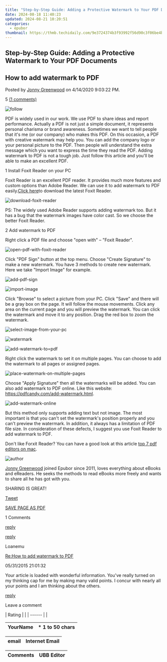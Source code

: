 ```yaml
---
title: "Step-by-Step Guide: Adding a Protective Watermark to Your PDF Documents"
date: 2024-08-18 11:40:23
updated: 2024-08-21 10:20:51
categories:
  - epubor
thumbnail: https://thmb.techidaily.com/9e3724374b3f93992f56d90c3f06be4bddda301db6e3204484fdd608537b1478.png
---
```


## Step-by-Step Guide: Adding a Protective Watermark to Your PDF Documents

## How to add watermark to PDF

Posted by [Jonny Greenwood](https://plus.google.com/u/0/+JonnyGreenwood999) on 4/14/2020 9:03:22 PM.

5 [(1 comments)](http://www.epubor.com/#comment-area) 



![follow](http://www.epubor.com/images/follow.png)

PDF is widely used in our work. We use PDF to share ideas and report performance. Actually a PDF is not just a simple document, it represents personal charisma or brand awareness. Sometimes we want to tell people that it's me (or our company) who makes this PDF. On this occasion, a PDF with creative watermark may help you. You can add the company logo or your personal picture to the PDF. Then people will understand the extra message which you want to express the time they read the PDF. Adding watermark to PDF is not a tough job. Just follow this article and you'll be able to make an excellent PDF.

1  Install Foxit Reader on your PC 

Foxit Reader is an excellent PDF reader. It provides much more features and custom options than Adobe Reader. We can use it to add watermark to PDF easily.[Click here](https://www.foxitsoftware.com/pdf-reader/)to download the latest Foxit Reader. 

![download-foxit-reader](https://www.epubor.com/images/uppic/1-download-foxit-reader.jpg)

PS: The widely used Adobe Reader supports adding watermark too. But it has a bug that the watermark images have color cast. So we choose the better Foxit Reader.

2 Add watermark to PDF 

Right click a PDF file and choose "open with" – "Foxit Reader".

![open-pdf-with-foxit-reader](https://www.epubor.com/images/uppic/2-open-pdf-with-foxit-reader.jpg)

Click "PDF Sign" button at the top menu. Choose "Create Signature" to make a new watermark. You have 3 methods to create new watermark. Here we take "Import Image" for example.

![add-pdf-sign](https://www.epubor.com/images/uppic/3-add-pdf-sign.jpg)

![import-image](https://www.epubor.com/images/uppic/4-import-image.jpg)

Click "Browse" to select a picture from your PC. Click "Save" and there will be a gray box on the page. It will follow the mouse movements. Click any area on the current page and you will preview the watermark. You can click the watermark and move it to any position. Drag the red box to zoom the watermark. 

![select-image-from-your-pc](https://www.epubor.com/images/uppic/5-select-image-from-your-pc.jpg)

![watermark](https://www.epubor.com/images/uppic/6-watermark.jpg)

![add-watermark-to=pdf](https://www.epubor.com/images/uppic/7-adjust-watermark-size.jpg)

Right click the watermark to set it on multiple pages. You can choose to add the watermark to all pages or assigned pages.

![place-watermark-on-multiple-pages](https://www.epubor.com/images/uppic/8-place-watermark-on-multiple-pages.jpg)

Choose "Apply Signature" then all the watermarks will be added. You can also add watermark to PDF online. Like this website: <https://pdfcandy.com/add-watermark.html>. 

![add-watermark-online](https://www.epubor.com/images/uppic/9-add-watermark-online.jpg)

But this method only supports adding text but not image. The most important is that you can't set the watermark's position properly and you can't preview the watermark. In addition, it always has a limitation of PDF file size. In consideration of these defects, I suggest you use Foxit Reader to add watermark to PDF.

Don't like Forxit Reader? You can have a good look at this article [top 7 pdf editors on mac](https://tools.techidaily.com/epubor/products/).

![author](https://www.epubor.com/images/uppic/jonny.png)

[Jonny Greenwood](https://plus.google.com/u/0/+JonnyGreenwood999) joined Epubor since 2011, loves everything about eBooks and eReaders. He seeks the methods to read eBooks more freely and wants to share all he has got with you.

SHARING IS GREAT!

[Tweet](https://twitter.com/share) 

[SAVE PAGE AS PDF](https://tools.techidaily.com/epubor/products/) 



1 Comments

[reply](https://tools.techidaily.com/epubor/products/) 

[reply](https://tools.techidaily.com/epubor/products/) 

Loanemu

[Re:How to add watermark to PDF](https://tools.techidaily.com/epubor/products/)

05/31/2015 21:01:32

Your article is loaded with wonderful information. You've really turned on my thinking cap for me by making many valid points. I concur with nearly all your points and I am thinking about the others.  

[reply](https://tools.techidaily.com/epubor/products/) 

Leave a comment

| Rating |  |
| ------ |  |

| YourName | \*  1 to 50 chars |
| -------- | ----------------- |

| email | Internet Email |
| ----- | -------------- |

| Comments | UBB Editor |
| -------- | ---------- |

<ins class="adsbygoogle"
     style="display:block"
     data-ad-format="autorelaxed"
     data-ad-client="ca-pub-7571918770474297"
     data-ad-slot="1223367746"></ins>



<ins class="adsbygoogle"
     style="display:block"
     data-ad-client="ca-pub-7571918770474297"
     data-ad-slot="8358498916"
     data-ad-format="auto"
     data-full-width-responsive="true"></ins>
